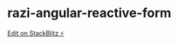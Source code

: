 # razi-angular-reactive-form

[Edit on StackBlitz ⚡️](https://stackblitz.com/edit/razi-angular-reactive-form)